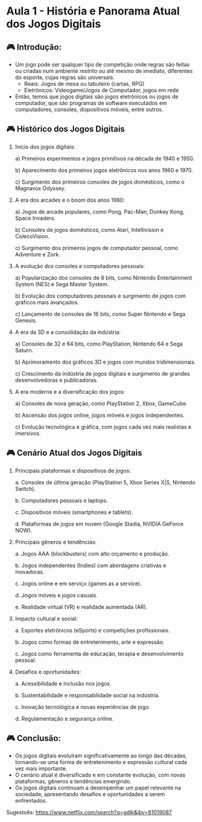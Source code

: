 # Aula 1 - História e Panorama Atual dos Jogos Digitais

## :video_game: Introdução:

- Um jogo pode ser qualquer tipo de competição onde regras são feitas ou criadas num ambiente restrito ou até mesmo de imediato, diferentes do esporte, cujas regras são universais.
  - Reais: Jogos de mesa ou tabuleiro (cartas, RPG)
  - Eletrônicos: Videogame/Jogos de Computador, jogos em rede
- Então, temos que jogos digitais são jogos eletrônicos ou jogos de computador, que são programas de software executados em computadores, consoles, dispositivos móveis, entre outros.

## :video_game: Histórico dos Jogos Digitais
  1. Início dos jogos digitais:
     
      a) Primeiros experimentos e jogos primitivos na década de 1940 e 1950.
     
      b) Aparecimento dos primeiros jogos eletrônicos nos anos 1960 e 1970.
     
      c) Surgimento dos primeiros consoles de jogos domésticos, como o Magnavox Odyssey.
     
  3. A era dos arcades e o boom dos anos 1980:
     
      a) Jogos de arcade populares, como Pong, Pac-Man, Donkey Kong, Space Invaders.
     
      b) Consoles de jogos domésticos, como Atari, Intellivision e ColecoVision.
     
      c) Surgimento dos primeiros jogos de computador pessoal, como Adventure e Zork.
     
  4. A evolução dos consoles e computadores pessoais:
     
     a) Popularização dos consoles de 8 bits, como Nintendo Entertainment System (NES) e Sega Master System.
     
     b) Evolução dos computadores pessoais e surgimento de jogos com gráficos mais avançados.
     
     c) Lançamento de consoles de 16 bits, como Super Nintendo e Sega Genesis.
     
  5. A era da 3D e a consolidação da indústria:
     
     a) Consoles de 32 e 64 bits, como PlayStation, Nintendo 64 e Sega Saturn.
     
     b) Aprimoramento dos gráficos 3D e jogos com mundos tridimensionais.
     
     c) Crescimento da indústria de jogos digitais e surgimento de grandes desenvolvedoras e publicadoras.
     
  11. A era moderna e a diversificação dos jogos:

      a) Consoles de nova geração, como PlayStation 2, Xbox, GameCube.

      b) Ascensão dos jogos online, jogos móveis e jogos independentes.
     
      c) Evolução tecnológica e gráfica, com jogos cada vez mais realistas e imersivos.

## :video_game: Cenário Atual dos Jogos Digitais

1. Principais plataformas e dispositivos de jogos:
   
    a. Consoles de última geração (PlayStation 5, Xbox Series X|S, Nintendo Switch).
    
    b. Computadores pessoais e laptops.
    
    c. Dispositivos móveis (smartphones e tablets).
  
    d. Plataformas de jogos em nuvem (Google Stadia, NVIDIA GeForce NOW).
  
2. Principais gêneros e tendências:
   
    a. Jogos AAA (blockbusters) com alto orçamento e produção.
    
    b. Jogos independentes (Indies) com abordagens criativas e inovadoras.
    
    c. Jogos online e em serviço (games as a service).
    
    d. Jogos móveis e jogos casuais.
    
    e. Realidade virtual (VR) e realidade aumentada (AR).
  
3. Impacto cultural e social:
    
    a. Esportes eletrônicos (eSports) e competições profissionais.
    
    b. Jogos como formas de entretenimento, arte e expressão.
    
    c. Jogos como ferramenta de educação, terapia e desenvolvimento pessoal.
  
4. Desafios e oportunidades:
    
    a. Acessibilidade e inclusão nos jogos.
    
    b. Sustentabilidade e responsabilidade social na indústria.
    
    c. Inovação tecnológica e novas experiências de jogo.
    
    d. Regulamentação e segurança online.

## :video_game: Conclusão:

- Os jogos digitais evoluíram significativamente ao longo das décadas, tornando-se uma forma de entretenimento e expressão cultural cada vez mais importante.
- O cenário atual é diversificado e em constante evolução, com novas plataformas, gêneros e tendências emergindo.
- Os jogos digitais continuam a desempenhar um papel relevante na sociedade, apresentando desafios e oportunidades a serem enfrentados.

Sugestoês:
https://www.netflix.com/search?q=gdlk&jbv=81019087
